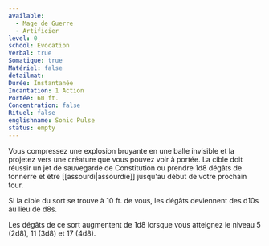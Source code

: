 ```yaml
---
available:
  - Mage de Guerre
  - Artificier
level: 0
school: Évocation
Verbal: true
Somatique: true
Matériel: false
detailmat:
Durée: Instantanée
Incantation: 1 Action
Portée: 60 ft.
Concentration: false
Rituel: false
englishname: Sonic Pulse
status: empty
---
```

Vous compressez une explosion bruyante en une balle invisible et la projetez vers une créature que vous pouvez voir à portée. La cible doit réussir un jet de sauvegarde de Constitution ou prendre 1d8 dégâts de tonnerre et être [[assourdi|assourdie]] jusqu'au début de votre prochain tour.

Si la cible du sort se trouve à 10 ft. de vous, les dégâts deviennent des d10s au lieu de d8s.

Les dégâts de ce sort augmentent de 1d8 lorsque vous atteignez le niveau 5 (2d8), 11 (3d8) et 17 (4d8).
